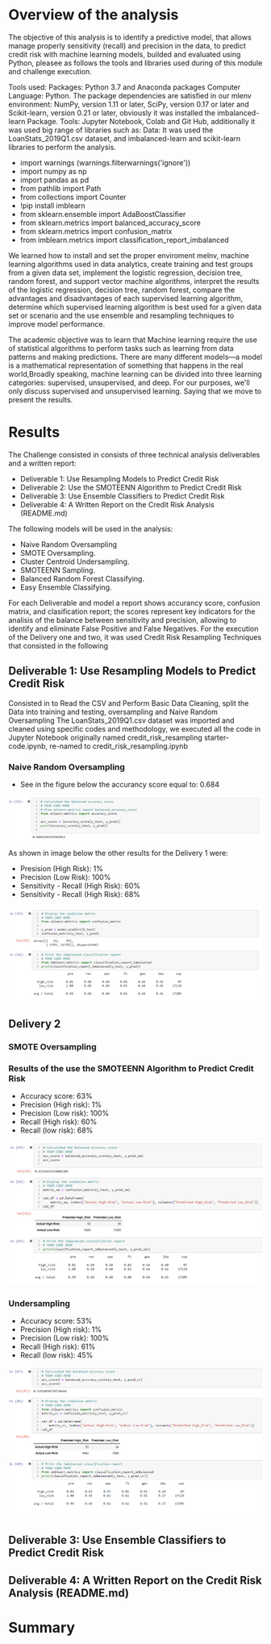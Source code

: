 # Overview of the analysis
The objective of this analysis is to identify a predictive model, that allows manage properly sensitivity (recall) and precision in the data, to predict credit risk with machine learning models, builded and evaluated using Python, pleasee as follows the tools and libraries used during of this module and challenge execution.

Tools used: 
Packages: Python 3.7 and Anaconda packages
Computer Language: Python.
The package dependencies are satisfied in our mlenv environment: NumPy, version 1.11 or later, SciPy, version 0.17 or later and 
Scikit-learn, version 0.21 or later, obviously it was installed the imbalanced-learn Package.
Tools: Jupyter Notebook, Colab and Git Hub, additionally it was used big range of libraries such as:
Data: It was  used the LoanStats_2019Q1.csv dataset, and imbalanced-learn and scikit-learn libraries to perform the analysis. 
* import warnings (warnings.filterwarnings('ignore'))
* import numpy as np
* import pandas as pd
* from pathlib import Path
* from collections import Counter
* !pip install imblearn
* from sklearn.ensemble import AdaBoostClassifier
* from sklearn.metrics import balanced_accuracy_score
* from sklearn.metrics import confusion_matrix
* from imblearn.metrics import classification_report_imbalanced

We learned  how to install and  set the proper enviroment melnv, machine learning algorithms used in data analytics, create training and test groups from a given data set, implement the logistic regression, decision tree, random forest, and support vector machine algorithms, interpret the results of the logistic regression, decision tree, random forest, compare the advantages and disadvantages of each supervised learning algorithm, determine which supervised learning algorithm is best used for a given data set or scenario and the use ensemble and resampling techniques to improve model performance.

The academic objective was to learn that Machine learning require the  use of statistical algorithms to perform tasks such as learning from data patterns and making predictions. There are many different models—a model is a mathematical representation of something that happens in the real world,Broadly speaking, machine learning can be divided into three learning categories: supervised, unsupervised, and deep. For our purposes, we'll only discuss supervised and unsupervised learning. Saying that we move to present the results.

# Results
The Challenge consisted in consists of three technical analysis deliverables and a written report:

* Deliverable 1: Use Resampling Models to Predict Credit Risk
* Deliverable 2: Use the SMOTEENN Algorithm to Predict Credit Risk
* Deliverable 3: Use Ensemble Classifiers to Predict Credit Risk
* Deliverable 4: A Written Report on the Credit Risk Analysis (README.md)

The following models will be used in the analysis: 
* Naive Random Oversampling
* SMOTE Oversampling.
* Cluster Centroid Undersampling.
* SMOTEENN Sampling.
* Balanced Random Forest Classifying.
* Easy Ensemble Classifying.

For each Deliverable and model a report shows accurancy score, confusion matrix, and clasification report; the scores represent key indicators for the analisis of the balance between sensitivity and precision, allowing to identify and eliminate False Positive and False Negatives.
For the execution of the Delivery one and two, it was used Credit Risk Resampling Techniques that consisted in the following
## Deliverable 1: Use Resampling Models to Predict Credit Risk 
Consisted in to Read the CSV and Perform Basic Data Cleaning, split the Data into training and testing, oversampling and Naive Random Oversampling
The LoanStats_2019Q1.csv dataset was imported and cleaned using specific codes and methodology, we executed all  the code in  Jupyter Notebook originally named credit_risk_resampling starter-code.ipynb, re-named to credit_risk_resampling.ipynb 

### Naive Random Oversampling

* See in the figure below the accurancy score equal to: 0.684

![insert an image](https://github.com/JJF1962/Credit_Risk_Analysis/blob/main/Images/Delivery%201%20balaced%20accurancy%20score.%20PNG.PNG)

As shown in image below the other results for the Delivery 1 were:

* Presision (High Risk):  1%
* Precision (Low Risk): 100%
* Sensitivity - Recall (High Risk): 60%
* Sensitivity - Recall (High Risk): 68%

![insert an image](https://github.com/JJF1962/Credit_Risk_Analysis/blob/main/Images/Delivery%201%20Confusion%20matrix%20and%20imbalance%20classification%20report.PNG)

## Delivery 2
### SMOTE Oversampling

### Results of the use the SMOTEENN Algorithm to Predict Credit Risk

* Accuracy score: 63%
* Precision (High risk): 1%
* Precision (Low risk): 100%
* Recall (High risk): 60%
* Recall (low risk): 68%

![insert an image](https://github.com/JJF1962/Credit_Risk_Analysis/blob/main/Images/Delivery2%20Smooteenn%20algorithm.PNG)


### Undersampling

* Accuracy score: 53%
* Precision (High risk): 1%
* Precision (Low risk): 100%
* Recall (High risk): 61%
* Recall (low risk): 45%

![insert an image](https://github.com/JJF1962/Credit_Risk_Analysis/blob/main/Images/Delivery2%20undersampling.PNG)





## Deliverable 3: Use Ensemble Classifiers to Predict Credit Risk





## Deliverable 4: A Written Report on the Credit Risk Analysis (README.md)




# Summary
